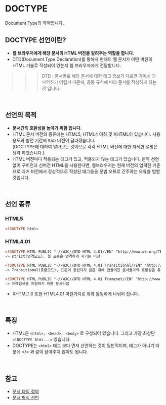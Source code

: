 # DOCTYPE
Document Type의 약어입니다.
<br>

## DOCTYPE 선언이란?
- __웹 브라우저에게 해당 문서의 HTML 버전을 알려주는 역할을 합니다.__
- DTD(Document Type Declaration)를 통해서 현재의 웹 문서가 어떤 버전의 HTML 기술로 작성되어 있는지 웹 브라우저에게 전달합니다.
>>> DTD : 문서별로 해당 문서에 대한 태그 정보가 다르면 가독성 과 파악하기 어렵기 때문에, 공통 규칙에 따라 문서를 작성하게 하는 것 입니다.

<br>

## 선언의 목적
- __문서간의 호환성을 높이기 위함 입니다.__
- HTML 문서 버전의 종류에는 HTML5, HTML4 이하 및 XHTML이 있습니다. 사용 용도와 발전 기간에 따라 버전이 달라졌습니다.<br>
(DOCTYPE에 대하여 알아보는 것이므로 각각 HTML 버전에 대한 자세한 설명은 생략 하겠습니다.)
- HTML 버전마다 적용되는 태그가 있고, 적용되지 않는 태그가 있습니다. 만약 선언없이 구버전과 신버전 HTML을 사용한다면, 웹브라우저는 현재 버전의 엄격한 기준으로 과거 버전에서 정상적으로 작성된 태그들을 문법 오류로 간주하는 오류를 범할 것입니다.

<br>

## 선언 종류
### HTML5
```html
<!DOCTYPE html>
```

### HTML4.01
```html
<!DOCTYPE HTML PUBLIC "-//W3C//DTD HTML 4.01//EN" "http://www.w3.org/TR/html4/strict.dtd">
-> strict(엄격모드), 웹 표준을 엄격하게 지키는 버전

<!DOCTYPE HTML PUBLIC "-//W3C//DTD HTML 4.01 Transitional//EN" "http://www.w3.org/TR/html4/loose.dtd">
-> Transitional(호환모드), 표준이 정립되지 않은 때에 만들어진 문서들과의 호환성을 유지하기 위해 만들어진 문서 타입

<!DOCTYPE HTML PUBLIC "-//W3C//DTD HTML 4.01 Frameset//EN" "http://www.w3.org/TR/html4/frameset.dtd">
-> 프레임셋을 지원하기 위한 문서타입
```
- XHTML1.0 또한 HTML4.01 마찬가지로 위와 동일하게 나뉘어 집니다.




<br>

## 특징
- HTML은 `<html>, <head>, <body>` 로 구성되어 있습니다. 그리고 가장 최상단 `<!DOCTYPE html...>` 있습니다.
- DOCTYPE는 `<html>` 태그 보다 먼저 선언하는 것이 일반적이며, 태그가 아니기 때문에 </> 과 같이 닫아주지 않아도 됩니다.

<br>

## 참고
- [문서 타입 정의](https://developer.mozilla.org/ko/docs/Glossary/Doctype)
- [문서 형식 선언](https://ko.wikipedia.org/wiki/%EB%AC%B8%EC%84%9C_%ED%98%95%EC%8B%9D_%EC%84%A0%EC%96%B8)
